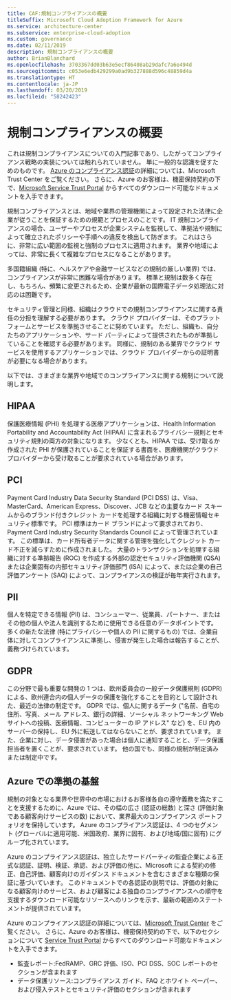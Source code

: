 ```yaml
---
title: CAF:規制コンプライアンスの概要
titleSuffix: Microsoft Cloud Adoption Framework for Azure
ms.service: architecture-center
ms.subservice: enterprise-cloud-adoption
ms.custom: governance
ms.date: 02/11/2019
description: 規制コンプライアンスの概要
author: BrianBlanchard
ms.openlocfilehash: 3703367dd03b63e5ecf86408ab29dafc7a6e494d
ms.sourcegitcommit: c053e6edb429299a0ad9b327888d596c48859d4a
ms.translationtype: HT
ms.contentlocale: ja-JP
ms.lasthandoff: 03/20/2019
ms.locfileid: "58242423"
---
```

# <a name="introduction-to-regulatory-compliance"></a>規制コンプライアンスの概要

これは規制コンプライアンスについての入門記事であり、したがってコンプライアンス戦略の実装については触れられていません。 単に一般的な認識を促すためのものです。 [Azure のコンプライアンス認証](https://aka.ms/allcompliance)の詳細については、Microsoft Trust Center をご覧ください。 さらに、Azure のお客様は、機密保持契約の下で、[Microsoft Service Trust Portal](https://servicetrust.microsoft.com/) からすべてのダウンロード可能なドキュメントを入手できます。

規制コンプライアンスとは、地域や業界の管理機関によって設定された法律に企業が従うことを保証するための規範とプロセスのことです。 IT 規制コンプライアンスの場合、ユーザーやプロセスが企業システムを監視して、準拠法や規制によって確立されたポリシーや手順への違反を検出して防ぎます。 これはさらに、非常に広い範囲の監視と強制のプロセスに適用されます。 業界や地域によっては、非常に長くて複雑なプロセスになることがあります。

多国籍組織 (特に、ヘルスケアや金融サービスなどの規制の厳しい業界) では、コンプライアンスが非常に困難な場合があります。 標準と規制は数多く存在し、もちろん、頻繁に変更されるため、企業が最新の国際電子データ処理法に対応のは困難です。

セキュリティ管理と同様、組織はクラウドでの規制コンプライアンスに関する責任の分担を理解する必要があります。 クラウド プロバイダーは、そのプラットフォームとサービスを準拠させることに努めています。 ただし、組織も、自分たちのアプリケーションや、サード パーティによって提供されたものが準拠していることを確認する必要があります。 同様に、規制のある業界でクラウド サービスを使用するアプリケーションでは、クラウド プロバイダーからの証明書が必要になる場合があります。

以下では、さまざまな業界や地域でのコンプライアンスに関する規制について説明します。

## <a name="hipaa"></a>HIPAA

保護医療情報 (PHI) を処理する医療アプリケーションは、Health Information Portability and Accountability Act (HIPAA) に含まれるプライバシー規則とセキュリティ規則の両方の対象になります。 少なくとも、HIPAA では、受け取るか作成された PHI が保護されていることを保証する書面を、医療機関がクラウド プロバイダーから受け取ることが要求されている場合があります。

## <a name="pci"></a>PCI

Payment Card Industry Data Security Standard (PCI DSS) は、Visa、MasterCard、American Express、Discover、JCB などの主要なカード スキームからのブランド付きクレジット カードを処理する組織に対する機密情報セキュリティ標準です。 PCI 標準はカード ブランドによって要求されており、Payment Card Industry Security Standards Council によって管理されています。 この標準は、カード所有者データに関する管理を強化してクレジット カード不正を減らすために作成されました。 大量のトランザクションを処理する組織に対する準拠報告 (ROC) を作成する外部の認定セキュリティ評価機関 (QSA) または企業固有の内部セキュリティ評価部門 (ISA) によって、または企業の自己評価アンケート (SAQ) によって、コンプライアンスの検証が毎年実行されます。

## <a name="pii"></a>PII

個人を特定できる情報 (PII) は、コンシューマー、従業員、パートナー、またはその他の個人や法人を識別するために使用できる任意のデータポイントです。 多くの新たな法律 (特にプライバシーや個人の PII に関するもの) では、企業自体に対してコンプライアンスに準拠し、侵害が発生した場合は報告することが、義務づけられています。

## <a name="gdpr"></a>GDPR

この分野で最も重要な開発の 1 つは、欧州委員会の一般データ保護規則 (GDPR) による、欧州連合内の個人データの保護を強化することを目的として設計された、最近の法律の制定です。 GDPR では、個人に関するデータ ("名前、自宅の住所、写真、メール アドレス、銀行の詳細、ソーシャル ネットワーキング Web サイトへの投稿、医療情報、コンピューターの IP アドレス" など) を、EU 内のサーバーの保持し、EU 外に転送してはならないことが、要求されています。 また、企業に対し、データ侵害があった場合は個人に通知することと、データ保護担当者を置くことが、要求されています。 他の国でも、同様の規制が制定済みまたは制定中です。

## <a name="compliant-foundation-in-azure"></a>Azure での準拠の基盤

規制の対象となる業界や世界中の市場におけるお客様各自の遵守義務を満たすことを支援するために、Azure では、その幅の広さ (認証の総数) と深さ (評価対象である顧客向けサービスの数) において、業界最大のコンプライアンス ポートフォリオを保持しています。 Azure のコンプライアンス認証は、4 つのセグメント (グローバルに適用可能、米国政府、業界に固有、および地域/国に固有) にグループ化されています。

Azure のコンプライアンス認証は、独立したサードパーティの監査企業による正式な認証、証明、検証、承認、および評価の他に、Microsoft による契約の修正、自己評価、顧客向けのガイダンス ドキュメントを含むさまざまな種類の保証に基づいています。 このドキュメントでの各認証の説明では、評価の対象になる顧客向けのサービス、および顧客による独自のコンプライアンスへの順守を支援するダウンロード可能なリソースへのリンクを示す、最新の範囲のステートメントが提供されています。

Azure のコンプライアンス認証の詳細については、[Microsoft Trust Center](/trustcenter/compliance/complianceofferings) をご覧ください。 さらに、Azure のお客様は、機密保持契約の下で、以下のセクションについて [Service Trust Portal](https://servicetrust.microsoft.com) からすべてのダウンロード可能なドキュメントを入手できます。

* 監査レポート:FedRAMP、GRC 評価、ISO、PCI DSS、SOC レポートのセクションが含まれます
* データ保護リソース:コンプライアンス ガイド、FAQ とホワイト ペーパー、および侵入テストとセキュリティ評価のセクションが含まれます
